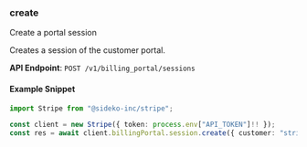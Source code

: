 
### create <a name="create"></a>
Create a portal session

<p>Creates a session of the customer portal.</p>

**API Endpoint**: `POST /v1/billing_portal/sessions`

#### Example Snippet

```typescript
import Stripe from "@sideko-inc/stripe";

const client = new Stripe({ token: process.env["API_TOKEN"]!! });
const res = await client.billingPortal.session.create({ customer: "string" });
```
